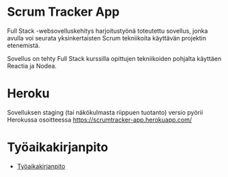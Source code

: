 # Scrum Tracker App

Full Stack -websovelluskehitys harjoitustyönä toteutettu sovellus, jonka avulla
voi seurata yksinkertaisten Scrum tekniikoita käyttävän projektin etenemistä. 

Sovellus on tehty Full Stack kurssilla opittujen tekniikoiden pohjalta käyttäen
Reactia ja Nodea.

# Heroku

Sovelluksen staging (tai näkökulmasta riippuen tuotanto) versio pyörii Herokussa osoitteessa https://scrumtracker-app.herokuapp.com/

# Työaikakirjanpito
- [Työaikakirjanpito](Dokumentit/tuntikirjanpito.md)
